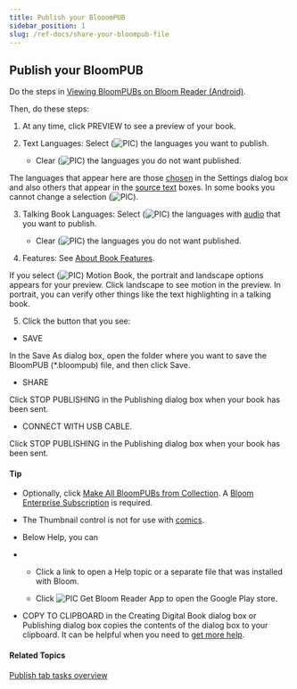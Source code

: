 ```yaml
---
title: Publish your BlooomPUB
sidebar_position: 1
slug: /ref-docs/share-your-bloompub-file
---
```


## Publish your BloomPUB

Do the steps in [Viewing BloomPUBs on Bloom Reader (Android)](Make_a_BloomPUB_file_overview.md).

Then, do these steps:

1.  At any time, click PREVIEW to see a preview of your book.
    
2.  Text Languages: Select (![PIC](/ref-docs-assets/images/Tasks/Publish_tasks/SelectedCheckBoxGreen.png)) the languages you want to publish.
    
    -   Clear (![PIC](/ref-docs-assets/images/Tasks/Publish_tasks/ClearedCheckBoxGreen.png)) the languages you do not want published.
        

The languages that appear here are those [chosen](../../User_Interface/Dialog_boxes/Languages_tab.md) in the Settings dialog box and also others that appear in the [source text](../../Concepts/Source_text.md) boxes. In some books you cannot change a selection (![PIC](/ref-docs-assets/images/Tasks/Publish_tasks/SelectedCheckBox_gray.png)).

3.  Talking Book Languages: Select (![PIC](/ref-docs-assets/images/Tasks/Publish_tasks/SelectedCheckBoxGreen.png)) the languages with [audio](../Edit_tasks/Record_Audio/Talking_Book_Tool_overview.md) that you want to publish.
    
    -   Clear (![PIC](/ref-docs-assets/images/Tasks/Publish_tasks/ClearedCheckBoxGreen.png)) the languages you do not want published.
        
4.  Features: See [About Book Features](Features.md).
    

If you select (![PIC](/ref-docs-assets/images/Tasks/Publish_tasks/SelectedCheckBoxGreen.png)) Motion Book, the portrait and landscape options appears for your preview. Click landscape to see motion in the preview. In portrait, you can verify other things like the text highlighting in a talking book.

5.  Click the button that you see:
    

-   SAVE
    

In the Save As dialog box, open the folder where you want to save the BloomPUB (\*.bloompub) file, and then click Save.

-   SHARE
    

Click STOP PUBLISHING in the Publishing dialog box when your book has been sent.

-   CONNECT WITH USB CABLE.
    

Click STOP PUBLISHING in the Publishing dialog box when your book has been sent.

#### Tip

-   Optionally, click [Make All BloomPUBs from Collection](Make_All_BloomPUBS_from_Collection.md). A [Bloom Enterprise Subscription](../Edit_tasks/Enterprise/EnterpriseRequired.md) is required.
    
-   The Thumbnail control is not for use with [comics](../Edit_tasks/Overlay_Tool/Overlay_Tool_overview.md).
    
-   Below Help, you can
    
-   -   Click a link to open a Help topic or a separate file that was installed with Bloom.
        
    -   Click ![PIC](/ref-docs-assets/images/Tasks/Publish_tasks/BRAppIcon.png) Get Bloom Reader App to open the Google Play store.
        
-   COPY TO CLIPBOARD in the Creating Digital Book dialog box or Publishing dialog box copies the contents of the dialog box to your clipboard. It can be helpful when you need to [get more help](../../Overview/Get_More_Help.md).
    

#### Related Topics

[Publish tab tasks overview](Publish_tasks_overview.md)
